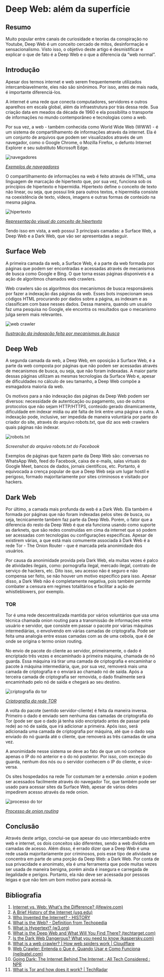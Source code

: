 # Deep Web: além da superfície

## Resumo
Muito popular entre canais de curiosidade e teorias da conspiração no Youtube, Deep Web é um conceito cercado de mitos, desinformação e sensacionalismo. Visto isso, o objetivo deste artigo é desmistificar e explicar o que de fato é a Deep Web e o que a diferencia da “web normal”.

## Introdução
Apesar dos termos internet e web serem frequentemente utilizados intercambiavelmente, eles não são sinônimos. Por isso, antes de mais nada, é importante diferenciá-los.

A internet é uma rede que conecta computadores, servidores e outros aparelhos em escala global, além da infraestrutura por trás dessa rede. Sua criação data em meados da década de 1960 e ela possibilita o transporte de informações no mundo contemporâneo e tecnologias como a web.

Por sua vez, a web - também conhecida como World Wide Web (WWW) -  é um sistema de compartilhamento de informações através da internet. Ela é um conjunto de arquivos que podem ser visualizados através de um navegador, como o Google Chrome, o Mozilla Firefox, o defunto Internet Explorer e seu substituto Microsoft Edge.

![navegadores](imagens/img_0.png)

*[Exemplos de navegadores](https://www.oficinadanet.com.br/internet/30735-10-navegadores-mais-usados-no-mundo)*

O compartilhamento de informações na web é feito através de HTML, uma linguagem de marcação de hipertexto que, por sua vez, funciona sob os princípios de hipertexto e hipermídia. Hipertexto define o conceito de texto não linear, ou seja, que possui link para outros textos, e hipermídia consiste na coexistência de texto, vídeos, imagens e outras formas de conteúdo na mesma página.

![hipertexto](imagens/img_1.png)

*[Representação visual do conceito de hipertexto](https://en.wikipedia.org/wiki/Hypertext)*

Tendo isso em vista, a web possui 3 principais camadas: a Surface Web, a Deep Web e a Dark Web, que vão ser apresentadas a seguir.

## Surface Web
A primeira camada da web, a Surface Web, é a parte da web formada por páginas que podem ser encontradas e acessadas através de mecanismos de busca como Google e Bing. O que torna essas páginas disponíveis é a ação de algoritmos chamados web crawlers.

Web crawlers são os algoritmos dos mecanismos de busca responsáveis por fazer a indexação das páginas da web. Esses bots inspecionam seus códigos HTML procurando por dados sobre a página, as indexam e as classificam com base nesses dados. Dessa maneira, quando um usuário faz uma pesquisa no Google, ele encontra os resultados que o mecanismo julga serem mais relevantes.

![web crawler](imagens/img_2.png)

*[Ilustração da indexação feita por mecanismos de busca](https://computersciencewiki.org/index.php/Web-indexing)*

## Deep Web
A segunda camada da web, a Deep Web, em oposição à Surface Web, é a parte da web composta por páginas que não podem ser acessadas através de mecanismos de busca, ou seja, que não foram indexadas. A maior parte dessas páginas utilizam as mesmas tecnologias da Surface Web e, apesar de dificuldades no cálculo de seu tamanho, a Deep Web compõe a esmagadora maioria da web.

Os motivos para a não indexação das páginas da Deep Web podem ser diversos: necessidade de autenticação ou pagamento, uso de outros protocolos que não sejam HTTP/HTTPS, conteúdo gerado dinamicamente, dificuldade em indexar mídia ou até falta de link entre uma página e outra. A indexação pode, inclusive, ser impedida de maneira voluntária por parte do criador do site, através do arquivo robots.txt, que diz aos web crawlers quais páginas não indexar.

![robots.txt](imagens/img_3.png)

*Screenshot do arquivo robots.txt do Facebook*

Exemplos de páginas que fazem parte da Deep Web são: conversas no WhatsApp Web, feed do Facebook, caixa de e-mails, salas virtuais do Google Meet, bancos de dados, jornais científicos, etc. Portanto, é equivocada a crença popular de que a Deep Web seja um lugar hostil e perigoso, formado majoritariamente por sites criminosos e visitado por hackers.

## Dark Web
Por último, a camada mais profunda da web é a Dark Web. Ela também é formada por páginas que não foram indexadas pelos sites de busca, ou seja, tecnicamente também faz parte da Deep Web. Porém, o fator que a diferencia do resto da Deep Web é que ela funciona usando como suporte as darknets, que são redes construídas em cima da internet que só podem ser acessadas com tecnologias ou configurações específicas. Apesar de existirem várias, a que está mais comumente associada à Dark Web é a rede Tor - The Onion Router - que é marcada pela anonimidade dos usuários.

Por causa da anonimidade provida pela Dark Web, ela muitas vezes é palco de atividades ilegais, como: pornografia ilegal, mercado ilegal, contrato de serviço de hackers, etc. Dito isso, seu acesso não é seguro e não compensa ser feito, se não houver um motivo específico para isso. Apesar disso, a Dark Web não é completamente negativa, pois também permite combater a censura em regimes totalitários e facilitar a ação de whistleblowers, por exemplo.

### TOR
Tor é uma rede descentralizada mantida por vários voluntários que usa uma técnica chamada onion routing para a transmissão de informações entre usuário e servidor, que consiste em passar o pacote por várias máquinas intermediárias, o envolvendo em várias camadas de criptografia. Pode ser feita uma analogia entre essas camadas com as de uma cebola, que é de onde se origina o termo onion routing.

No envio de pacote do cliente ao servidor, primeiramente, o dado é encriptado três vezes e encaminhado à primeira máquina, chamada de nó guarda. Essa máquina irá tirar uma camada de criptografia e encaminhar o pacote à máquina intermediária, que, por sua vez, removerá mais uma camada de criptografia e o enviará ao chamado nó de saída. Após a terceira camada de criptografia ser removida, o dado finalmente será encaminhado pelo nó de saída e chegará ao seu destino.

![criptografia do tor](imagens/img_5.jpg)

*[Criptografia da rede TOR](https://1technation.com/tech-savvy-dark-side-onion-router/)*

A volta do pacote (sentido servidor-cliente) é feita da maneira inversa. Primeiro o dado é enviado sem nenhuma das camadas de criptografia do Tor (pode ser que o dado já tenha sido encriptado antes de passar pela rede) ao nó de saída, que irá adicionar a primeira. Após isso, será adicionada uma camada de criptografia por máquina, até que o dado seja enviado do nó guarda até o cliente, que removerá as três camadas de uma vez.

A anonimidade nesse sistema se deve ao fato de que um nó conhece apenas o IP do nó anterior e o do nó posterior. Por isso, com exceção do guarda, nenhum dos nós ou o servidor conhecem o IP do cliente, e vice-versa.

Os sites hospedados na rede Tor costumam ter a extensão .onion e podem ser acessados facilmente através do navegador Tor, que também pode ser usado para acessar sites da Surface Web, apesar de vários deles impedirem acesso através da rede onion.

![processo do tor](imagens/img_4.png)

*[Processo de onion routing](https://www.bbc.com/news/technology-30637010)*

## Conclusão
Através deste artigo, conclui-se que apesar do uso intercambiado entre web e internet, os dois conceitos são diferentes, sendo a web dividida em camadas de acesso. Além disso, é errado dizer que a Deep Web é uma rede usada majoritariamente por criminosos, pois esse tipo de atividade se concentra em parte de uma porção da Deep Web: a Dark Web. Por conta de sua privacidade e anonimato, ela é uma ferramenta que pode muitas vezes ser usada de maneira benigna, porém ainda é insegura e carregada de ilegalidade e perigos. Portanto, ela não deve ser acessada por pessoas leigas e que não tem um bom motivo para acessá-la.

## Bibliografia
1. [Internet vs. Web: What's the Difference? (lifewire.com)](https://www.lifewire.com/difference-between-the-internet-and-the-web-2483335)
2. [A Brief History of the Internet (usg.edu)](https://www.usg.edu/galileo/skills/unit07/internet07_02.phtml)
3. [Who Invented the Internet? - HISTORY](https://www.history.com/news/who-invented-the-internet)
4. [What is the Web? - Definition from Techopedia](https://www.techopedia.com/definition/5613/web)
5. [What is Hypertext? (w3.org)](https://www.w3.org/WhatIs.html)
6. [What is the Deep Web and What Will You Find There? (techtarget.com)](https://www.techtarget.com/whatis/definition/deep-Web)
7. [Is the Dark Web Dangerous? What you need to know (kaspersky.com)](https://www.kaspersky.com/resource-center/threats/deep-web)
8. [What is a web crawler? | How web spiders work | Cloudflare](https://www.cloudflare.com/learning/bots/what-is-a-web-crawler/)
9. [Web Crawler: Entenda o Que é, Quando Usar e Como Funciona (neilpatel.com)](https://neilpatel.com/br/blog/web-crawler/)
10. [Going Dark: The Internet Behind The Internet : All Tech Considered : NPR](https://www.npr.org/sections/alltechconsidered/2014/05/25/315821415/going-dark-the-internet-behind-the-internet)
11. [What is Tor and how does it work? | TechRadar](https://www.techradar.com/vpn/what-is-tor-and-how-does-it-work)
